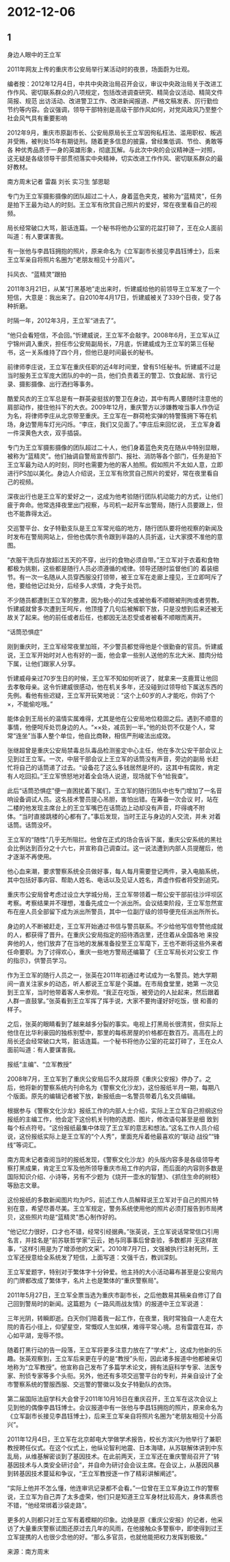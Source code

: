 # 2012-12-06

## 1

身边人眼中的王立军

2011年网友上传的重庆市公安局举行某活动时的夜景，场面蔚为壮观。

编者按：2012年12月4日，中共中央政治局召开会议，审议中央政治局关于改进工作作风、密切联系群众的八项规定，包括改进调查研究、精简会议活动、精简文件简报、规范 出访活动、改进警卫工作、改进新闻报道、严格文稿发表、厉行勤俭节约等内容。会议强调，领导干部特别是高级干部作风如何，对党风政风乃至整个社会风气具有重要影响 

2012年9月，重庆市原副市长、公安局原局长王立军因徇私枉法、滥用职权、叛逃并受贿，被判处15年有期徒刑。随着更多信息的披露，曾经集低调、节俭、勇敢等各 种优秀品质于一身的英雄形象，彻底瓦解。与此次中央的会议精神逐一对照，这无疑是各级领导干部贯彻落实中央精神，切实改进工作作风、密切联系群众的最好教材。

南方周末记者 雷磊 刘长 实习生 邹思聪

专门为王立军摄影摄像的团队超过二十人，身着蓝色夹克，被称为“蓝精灵”，任务是拍下王最为动人的时刻。王立军有欣赏自己照片的爱好，常在夜里看自己的视频。

局长经常破口大骂，脏话连篇。一个秘书将他办公室的花盆打碎了，王在众人面前叫道：有人要谋害我。

有一张他与李昌钰拥抱的照片，原来命名为《立军副市长接见李昌钰博士》，后来王立军亲自将照片名圈为“老朋友相见十分高兴”。

抖风衣、“蓝精灵”跟拍

2011年3月21日，从某“打黑基地”走出来时，忻建威给他的前领导王立军发了一个短信，大意是：我出来了。自2010年4月17日，忻建威被关了339个日夜，受了各种折磨。

时隔一年，2012年3月，王立军“进去了”。

“他只会看短信，不会回。”忻建威说，王立军不会敲字。2008年6月，王立军从辽宁锦州调入重庆，担任市公安局副局长，7月底，忻建威成为王立军的第三任秘书，这一关系维持了四个月，但他已是时间最长的秘书。

前律师李庄说，王立军在重庆任职的近4年时间里，曾有51任秘书。忻建威不过是当时服务王立军庞大团队的中的一员，他们负责着王的警卫、饮食起居、言行记录、摄影摄像、出行洒扫等事务。

酷爱风衣的王立军总是有一群英姿挺拔的警卫在身边，其中有两人要随时注意他的肩部动作，接住他抖下的大衣。2009年12月，重庆警方以涉嫌教唆当事人作伪证为名，将律师李庄从北京带至重庆。王立军在一群荷枪实弹的特警簇拥下等在机场，身边警用车灯光闪烁。“李庄，我们又见面了。”李庄后来回忆说， 王立军身着一件深黄色大衣，双手插袋。

专门为王立军摄影摄像的团队超过二十人，他们身着蓝色夹克在随从中特别显眼，被称为“蓝精灵”。他们抽调自警局宣传部门、报社、消防等各个部门，任务是拍下王立军最为动人的时刻，同时也需要为他的客人拍照。假如照片不太如人意，立即进行PS加以美化。身边人介绍说，王立军有欣赏自己照片的爱好，常在夜里看自己的视频。

深夜出行也是王立军的爱好之一，这成为他考验随行团队机动能力的方式，让他们疲于奔命。他常选择夜里出门视察，与司机一起开车出警局，随行人员要跟上，但也不能靠得太近。

交巡警平台、女子特勤支队是王立军常光临的地方，随行团队要将他视察的新闻及时发布在警局网站上，但他也偶尔责令跟到半路的人员折返，让大家摸不准他的意图。

“衣服干洗后存放超过五天的不穿，出行的食物必须自带。”王立军对于衣着和食物都极为挑剔，这些都是随行人员必须遵循的戒律。领导还随时监督他们的 着装细节。有一次一名随从人员穿西服没打领带，被王立军在走廊上撞见，王立即呵斥了他，要给他记过处分，后经多人求情，才免于处罚。

不少随员都遭到王立军的整肃，因为极小的过失或被他看不顺眼被刑拘或者劳教。忻建威就曾多次遭到王呵斥，他顶撞了几句后被解职下放，只是没想到后来还被无故关了起来。他的前任或者后任，也都因无法忍受或者被看不顺眼而离开。

“话筒恐惧症”

刚到重庆时，王立军经常夜里加班，不少警员都觉得他是个很勤奋的官员。忻建威说，王立军开始时对人也有好的一面，他会拿一些别人送他的东北大米、腊肉分给下属，让他们跟家人分享。

忻建威母亲过70岁生日的时候，王立军不知如何听说了，就拿来一支鹿茸让他回去孝敬母亲。这令忻建威很感动，他在机关多年，还没碰到过领导给下属送东西的先例。看他有些迟疑，王立军开玩笑地说：“这个上60岁的人才能吃，你妈了个×，不能偷吃哦。”

能体会到王局长的温情实属难得，尤其是他在公安局地位稳固之后。遇到不顺意的事情，他便呵斥处罚身边的人。“××处，减员到一半。”他的处罚不仅是个人，常常“连坐”当事人整个单位，他自比商鞅，相信严刑峻法出成效。

张继超曾是重庆公安局禁毒总队毒品检测鉴定中心主任，他在多次公安干部会议上见到过王立军。一次，中层干部会议上王立军的话筒没有声音，旁边的副局 长赶忙将自己的话筒递了过去。“设备花了这么多钱居然是坏的，这其中有腐败，肯定有人吃回扣。”王立军愤怒地对着全会场人说道，现场就下令“给我查”。

此后“话筒恐惧症”便一直困扰着下属们，王立军的随行团队中也专门增加了一名音响设备调试人员。这名技术警员提心吊胆，害怕出错。在筹备一次会议 时，站在二楼的他发现主席台上的王立军嘴巴在话筒边上动却没有声音，吓得魂不附体。“当时直接跳楼的心都有了。”事后发现，当时王正与身边的人交流，并未 对着话筒。话筒没坏。

王立军的“随性”几乎无所阻拦。他曾在正式的场合告诉下属，重庆公安系统的黑社会比例达到百分之十六七，并宣称自己调查过。这一说法遭到内部人员提醒后，他才逐渐不再使用。

他心血来潮，要求警察系统全员做好事，每人每月需要登记两件，录入电脑系统，其中包括好事内容、帮助人姓名、电话以及见证人姓名，弄虚作假者将受到追究。

重庆市公安局曾考虑过设立大学城分局，王立军带领着一帮公安干部前往沙坪坝区考察。考察结果并不理想，准备先成立一个派出所。会议结束阶段，王立军忽然宣布在座人员全部留下成为派出所警员，其中一位副厅级的领导便充任派出所所长。

身边的人不断被赶走，王立军开始通过书信与警员联系。不少给他写信夸赞他成就的人，都获得了晋升。在重庆公安局指定的招待酒店里，还住着从全国各地 来投奔他的人，他们放弃了在当地的发展准备投至王立军麾下，王也不断将这些外来者任命要职。为了讨得欢心，重庆一些地方警局还编纂了《王立军局长对公安工 作的指示》，供警员学习。

作为王立军的随行人员之一，张英在2011年初通过考试成为一名警员。她大学期间一直关注家乡的动态，听人都说王立军是个英雄。在市局食堂里，她第 一次见到王立军，当时他带着客人来参观。“我正在吃饭，被旁边的人扯起来，然后跟着人群一直鼓掌。”张英看到王立军挥了挥手说，大家不要拘谨好好吃饭，很 和善的样子。

之后，张英的眼睛看到了越来越多分裂的事实。电视上打黑局长很清贫，但实际上他住在比华利豪园的独栋别墅中，那里的每栋房屋的价格都在数百万。高高在上的局长还会经常破口大骂，脏话连篇。一个秘书将他办公室的花盆打碎了，王在众人面前叫道：有人要谋害我。

报纸“主编”、“立军教授”

2008年7月，王立军到了重庆公安局后不久就将原《重庆公安报》停办了。之后，他将新的警察系统内刊命名为《警察文化沙龙》，这份报纸半月一期，每期八个版面。原先的编辑记者被下放，新报纸由一名警员带着几名文员编辑。

根据参与《警察文化沙龙》报纸工作的内部人士介绍，实际上王立军自己担纲这份报纸的主编工作，他会定下这份机关刊物的选题、图片，修改语句甚至是细 致到每个标点符号。“这份报纸最集中体现了王立军的意志和想法。”这名工作人员介绍说，这份报纸实际上是王立军的“个人秀”，里面充斥着他最喜欢的“联动 战役”“锋线”等词汇。

南方周末记者查阅当时的报纸发现，《警察文化沙龙》的头版内容多是各级领导考察打黑成果，肯定王立军及他所领导重庆市局工作的内容，而后面的内容则多数是国际知识介绍、小诗等，另有不少题为《烧开一壶水的智慧》、《抓住生命的树枝》等励志文章。

这份报纸的多数新闻图片均为PS，前述工作人员解释说王立军对于自己的照片特别在意，希望尽善尽美。王立军规定，警务系统使用他的照片必须打报告到市局拷贝，这些照片均是“蓝精灵”悉心制作好的。

“他记忆力很好，口才也不错，经常引经据典。”张英说，王立军说话常常信口引用名言，并挂名是“前苏联哲学家”云云，她与同事事后曾查验，多数都并 无这样故事，“这样引用是为了增添他的文采”。2010年7月7日，文强被执行注射死刑，王立军还授意给全系统发了短信，上面写道：文强千古，教训深刻。

王立军爱题字，特别对于繁体字十分钟爱。他主持的大小活动幕布甚至是公安局内的门牌都改成了繁体字，名片上也是繁体的“重庆警察局”。

2011年5月27日，王立军全票当选为重庆市副市长，之后他数易其稿亲自修订了自己回到警局时的新闻。这篇题为《一路风雨战友情》的报道中王立军说道：

三年光阴，转瞬即逝。白天你们陪着我一起工作，在夜里，我时常独自一人走在大院的青石小径上，仰望星空，常慨叹人生如棋，难得平常心境。总有雷霆在耳，亦心如平湖，宠辱不惊。

随着打黑行动的告一段落，王立军将更多注意力放在了“学术”上，这成为他新的乐趣。张英观察到，王立军后来更在乎的是“教授”头衔，因此诸多报道中他都被亲切地称为“立军教授”。他宣称自己发布了多篇学术论文，拥有法庭科学专家、法医专家、刑侦专家等多个头衔。另外，他还有多项交巡警平台的专利，并亲自设计了全市警察系统的警服西服、交巡警的警徽以及女子特勤队的衣饰。

第二届国际法庭学科大会曾于2011年10月16日在重庆召开，王立军在这次会议上见到他的偶像李昌钰博士。会议报道中有一张他与李昌钰拥抱的照片，原来命名为《立军副市长接见李昌钰博士》，后来王立军亲自将照片名圈为“老朋友相见十分高兴”。

2011年12月4日，王立军在北京邮电大学做学术报告，校长方滨兴为他举行了兼职教授聘任仪式。在这个仪式上，他纵论智利地震、日本海啸，从苏联解体讲到中东乱局，从维基解密谈到了基因技术。在此前两天，王立军还在重庆警局召开了“转基因技术与人类安全研讨会”，并自命为研讨会会议主席。在会议上，从基因风暴到转基因技术蔓延和争议，“王立军教授逐一作了精彩讲解阐述”。

“实际上他并不怎么懂，他连审讯记录都不会看。”一位曾在王立军身边工作的警察说，王立军为自己弄了太多虚荣，他们只是知道王立军身材比较高大，身体素质也不错，“他经常绑着沙袋走路”。

更多的人则都只对王立军有着模糊的印象。边焕是原《重庆公安报》的记者，他采访了大量重庆警察试图还原过去几年的风雨，在他接触众多警察中，即使得到过王立军提携的人也很少念他的好。“那么多官员，也就他能把权力发挥到极致。”

来源：南方周末

